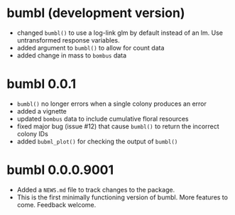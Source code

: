 # bumbl (development version)
* changed `bumbl()` to use a log-link glm by default instead of an lm.  Use untransformed response variables.
* added argument to `bumbl()` to allow for count data
* added change in mass to `bombus` data

# bumbl 0.0.1
* `bumbl()` no longer errors when a single colony produces an error
* added a vignette
* updated `bombus` data to include cumulative floral resources
* fixed major bug (issue #12) that cause `bumbl()` to return the incorrect colony IDs
* added `bubml_plot()` for checking the output of `bumbl()`

# bumbl 0.0.0.9001

* Added a `NEWS.md` file to track changes to the package.
* This is the first minimally functioning version of bumbl.  More features to come.  Feedback welcome.
